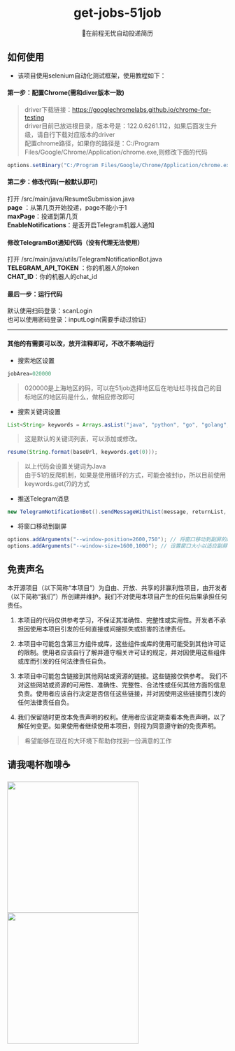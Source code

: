 <h1 align="center"> get-jobs-51job</h1>
<div align="center">
    💼在前程无忧自动投递简历
</div>

## 如何使用
- 该项目使用selenium自动化测试框架，使用教程如下：
#### 第一步：配置Chrome(需和diver版本一致)
> driver下载链接：https://googlechromelabs.github.io/chrome-for-testing  
> driver目前已放进根目录，版本号是：122.0.6261.112，如果后面发生升级，请自行下载对应版本的driver  
> 配置chrome路径，如果你的路径是：C:/Program Files/Google/Chrome/Application/chrome.exe,则修改下面的代码
```java
options.setBinary("C:/Program Files/Google/Chrome/Application/chrome.exe");
```

#### 第二步：修改代码(一般默认即可)

打开 /src/main/java/ResumeSubmission.java <br>
**page** ：从第几页开始投递，page不能小于1<br>
**maxPage**：投递到第几页<br>
**EnableNotifications**：是否开启Telegram机器人通知  
#### 修改TelegramBot通知代码（没有代理无法使用）
打开 /src/main/java/utils/TelegramNotificationBot.java <br>
**TELEGRAM_API_TOKEN** ：你的机器人的token <br>
**CHAT_ID**：你的机器人的chat_id <br>
#### 最后一步：运行代码
默认使用扫码登录：scanLogin  
也可以使用密码登录：inputLogin(需要手动过验证)
<br>
****

#### 其他的有需要可以改，放开注释即可，不改不影响运行
-  搜索地区设置
```java
jobArea=020000
```
> 020000是上海地区的码，可以在51job选择地区后在地址栏寻找自己的目标地区的地区码是什么，做相应修改即可
-  搜索关键词设置
```java
List<String> keywords = Arrays.asList("java", "python", "go", "golang", "大模型");
```
> 这是默认的关键词列表，可以添加或修改。
```java
resume(String.format(baseUrl, keywords.get(0)));
```
> 以上代码会设置关键词为Java  
> 由于51的反爬机制，如果是使用循环的方式，可能会被封ip，所以目前使用keywords.get(?)的方式
-  推送Telegram消息
```java
new TelegramNotificationBot().sendMessageWithList(message, returnList, "前程无忧投递");
```
- 将窗口移动到副屏
```java
options.addArguments("--window-position=2600,750"); // 将窗口移动到副屏的起始位置
options.addArguments("--window-size=1600,1000"); // 设置窗口大小以适应副屏分辨率
```


## 免责声名
本开源项目（以下简称“本项目”）为自由、开放、共享的非赢利性项目，由开发者（以下简称“我们”）所创建并维护。我们不对使用本项目产生的任何后果承担任何责任。
1. 本项目的代码仅供参考学习，不保证其准确性、完整性或实用性。开发者不承担因使用本项目引发的任何直接或间接损失或损害的法律责任。
2. 本项目中可能包含第三方组件或库，这些组件或库的使用可能受到其他许可证的限制。使用者应该自行了解并遵守相关许可证的规定，并对因使用这些组件或库而引发的任何法律责任自负。

3. 本项目中可能包含链接到其他网站或资源的链接。这些链接仅供参考。
我们不对这些网站或资源的可用性、准确性、完整性、合法性或任何其他方面的信息负责。使用者应该自行决定是否信任这些链接，并对因使用这些链接而引发的任何法律责任自负。
4. 我们保留随时更改本免责声明的权利。使用者应该定期查看本免责声明，以了解任何变更。如果使用者继续使用本项目，则视为同意遵守新的免责声明。

> 希望能够在现在的大环境下帮助你找到一份满意的工作

## 请我喝杯咖啡☕️
<img src="./src/public/微信支付.jpg" alt="" width="300"> <img src="./src/public/支付宝支付.jpg" alt="" width="300">


